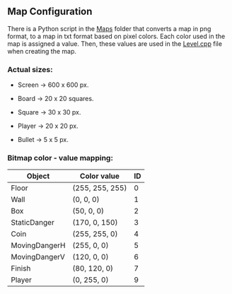 ## Map Configuration

There is a Python script in the [Maps](Game/GameFiles/Maps) folder that converts a map in png format, to a map in txt format based on pixel colors. Each color used in the map is assigned a value. Then, these values are used in the [Level.cpp](Game/GameFiles/Level.cpp) file when creating the map.

### Actual sizes: 

- Screen -> 600 x 600 px.

- Board -> 20 x 20 squares.  


- Square -> 30 x 30 px.  
- Player -> 20 x 20 px.  
- Bullet -> 5 x 5 px.  

### Bitmap color - value mapping:

| Object        | Color value     | ID  |
|---------------|-----------------|-----|
| Floor         | (255, 255, 255) | 0   |
| Wall          | (0, 0, 0)       | 1   |
| Box           | (50, 0, 0)      | 2   |
| StaticDanger  | (170, 0, 150)   | 3   |
| Coin          | (255, 255, 0)   | 4   |
| MovingDangerH | (255, 0, 0)     | 5   |
| MovingDangerV | (120, 0, 0)     | 6   |
| Finish        | (80, 120, 0)    | 7   |
| Player        | (0, 255, 0)     | 9   |



